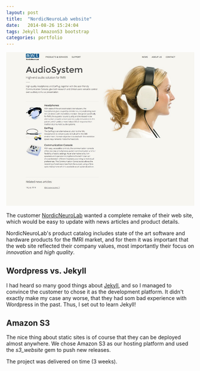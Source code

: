 ```yaml
---
layout: post
title:  "NordicNeuroLab website"
date:   2014-08-26 15:24:04
tags: Jekyll AmazonS3 bootstrap
categories: portfolio
---
```


![demo](/assets/nnl.jpg "Product page")

The customer [NordicNeuroLab][nnl] wanted a complete remake of their web site, which would be easy to update with news
articles and product details.

NordicNeuroLab's product catalog includes state of the art software and hardware products for the fMRI market, and for them
it was important that the web site reflected their company values, most importantly their focus on _innovation_ and _high quality_.

## Wordpress vs. Jekyll
I had heard so many good things about [Jekyll][jekyll], and so I managed to convince the customer to chose it as the
development platform. It didn't exactly make my case any worse, that they had som bad experience with Wordpress in the
past. Thus, I set out to learn Jekyll!

## Amazon S3
The nice thing about static sites is of course that they can be deployed almost anywhere. We chose Amazon S3 as our hosting
platform and used the _s3_website_ gem to push new releases.

The project was delivered on time (3 weeks).


[nnl]:    http://www.nordicneurolab.com
[jekyll]:    http://www.jekyllrb.com
